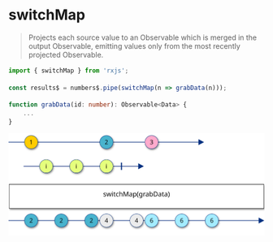# switchMap

> Projects each source value to an Observable which is merged in the output Observable, emitting values only from the most recently projected Observable.

```typescript
import { switchMap } from 'rxjs';

const results$ = numbers$.pipe(switchMap(n => grabData(n)));

function grabData(id: number): Observable<Data> {
    ...
}
```

![w-1000 center](../../assets/images/diagrams/operator_switchmap.svg)